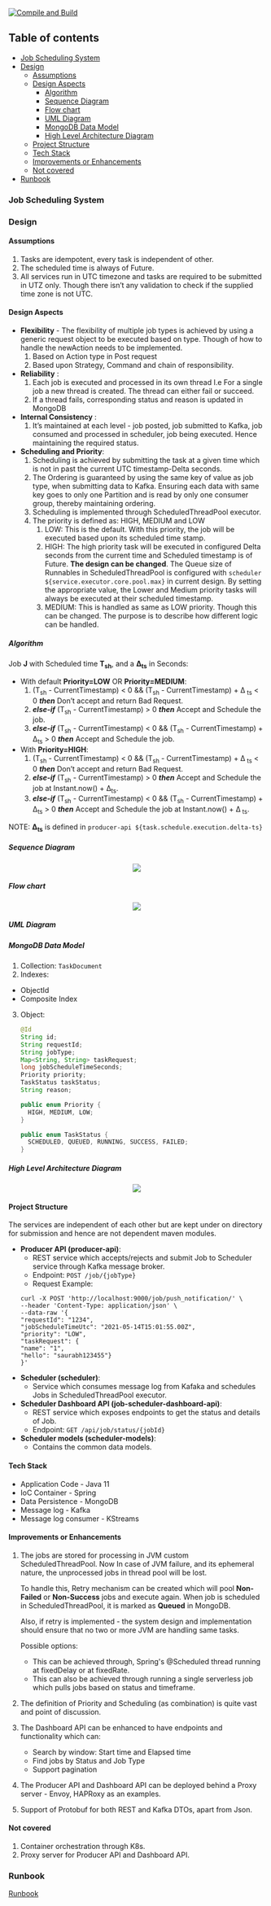 [![Compile and Build](https://github.com/saurabh-slacklife/job-scheduler/actions/workflows/maven-build.yml/badge.svg)](https://github.com/saurabh-slacklife/job-scheduler/actions/workflows/maven-build.yml)

## Table of contents

* [Job Scheduling System](#job-scheduling-system)
* [Design](#design)
    * [Assumptions](#assumptions)
    * [Design Aspects](#design-aspects)
        * [Algorithm](#algorithm)
        * [Sequence Diagram](#sequence-diagram)
        * [Flow chart](#flow-chart)
        * [UML Diagram](#uml-diagram)
        * [MongoDB Data Model](#mongodb-data-model)
        * [High Level Architecture Diagram](#high-level-architecture-diagram)
    * [Project Structure](#project-structure)
    * [Tech Stack](#tech-stack)
    * [Improvements or Enhancements](#improvements-or-enhancements)
    * [Not covered](#not-covered)
* [Runbook](#runbook)

### Job Scheduling System

### Design

#### Assumptions

1. Tasks are idempotent, every task is independent of other.
2. The scheduled time is always of Future.
3. All services run in UTC timezone and tasks are required to be submitted in UTZ only. Though there
   isn’t any validation to check if the supplied time zone is not UTC.

#### Design Aspects

* **Flexibility** - The flexibility of multiple job types is achieved by using a generic request
  object to be executed based on type. Though of how to handle the newAction needs to be
  implemented.
    1. Based on Action type in Post request
    2. Based upon Strategy, Command and chain of responsibility.
* **Reliability** :
    1. Each job is executed and processed in its own thread I.e For a single job a new thread is
       created. The thread can either fail or succeed.
    2. If a thread fails, corresponding status and reason is updated in MongoDB
* **Internal Consistency** :
    1. It’s maintained at each level - job posted, job submitted to Kafka, job consumed and
       processed in scheduler, job being executed. Hence maintaining the required status.
* **Scheduling and Priority**:
    1. Scheduling is achieved by submitting the task at a given time which is not in past the
       current UTC timestamp-Delta seconds.
    2. The Ordering is guaranteed by using the same key of value as job type, when submitting data
       to Kafka. Ensuring each data with same key goes to only one Partition and is read by only one
       consumer group, thereby maintaining ordering.
    3. Scheduling is implemented through ScheduledThreadPool executor.
    4. The priority is defined as: HIGH, MEDIUM and LOW
        1. LOW: This is the default. With this priority, the job will be executed based upon its
           scheduled time stamp.
        2. HIGH: The high priority task will be executed in configured Delta seconds from the
           current time and Scheduled timestamp is of Future.
           **The design can be changed**. The Queue size of Runnables in ScheduledThreadPool is
           configured with `scheduler ${service.executor.core.pool.max}` in current design. By
           setting the appropriate value, the Lower and Medium priority tasks will always be
           executed at their scheduled timestamp.
        3. MEDIUM: This is handled as same as LOW priority. Though this can be changed. The purpose
           is to describe how different logic can be handled.

##### Algorithm

Job **J** with Scheduled time **T<sub>sh</sub>**, and a **Δ<sub>ts</sub>** in Seconds:

* With default **Priority=LOW** OR **Priority=MEDIUM**:
    1. (T<sub>sh</sub> - CurrentTimestamp) < 0 &&  (T<sub>sh</sub> - CurrentTimestamp) \+ Δ<sub>
       ts</sub> < 0 **_then_** Don’t accept and return Bad Request.
    2. _**else-if**_  (T<sub>sh</sub> - CurrentTimestamp) > 0 **_then_** Accept and Schedule the
       job.
    3. _**else-if**_ (T<sub>sh</sub> - CurrentTimestamp) < 0 &&  (T<sub>sh</sub> - CurrentTimestamp)
       \+ Δ<sub>ts</sub> > 0 **_then_** Accept and Schedule the job.
* With **Priority=HIGH**:
    1. (T<sub>sh</sub> - CurrentTimestamp) < 0 &&  (T<sub>sh</sub> - CurrentTimestamp) \+ Δ<sub>
       ts</sub> < 0 **_then_** Don’t accept and return Bad Request.
    2. _**else-if**_  (T<sub>sh</sub> - CurrentTimestamp) > 0 **_then_** Accept and Schedule the job
       at Instant.now() + Δ<sub>ts</sub>.
    3. _**else-if**_ (T<sub>sh</sub> - CurrentTimestamp) < 0 &&  (T<sub>sh</sub> - CurrentTimestamp)
       \+ Δ<sub>ts</sub> > 0 **_then_** Accept and Schedule the job at Instant.now() + Δ<sub>
       ts</sub>.

NOTE: **Δ<sub>ts</sub>** is defined in `producer-api ${task.schedule.execution.delta-ts}`

##### Sequence Diagram

<p align="center">
  <img src="design-images/Job-Schedule-Sequence-Diagram.jpg">
  <br/>
</p>

##### Flow chart

<p align="center">
  <img src="design-images/Job Scheduler-Flowchart.jpg">
  <br/>
</p>

##### UML Diagram

[comment]: <Update UML here> (TODO)

##### MongoDB Data Model

1. Collection: `TaskDocument`
2. Indexes:

* ObjectId
* Composite Index

3. Object:

    ```java
    @Id
    String id;
    String requestId;
    String jobType;
    Map<String, String> taskRequest;
    long jobScheduleTimeSeconds;
    Priority priority;
    TaskStatus taskStatus;
    String reason;
    ```

    ```java
    public enum Priority {
      HIGH, MEDIUM, LOW;
    }
    ```

    ```java
    public enum TaskStatus {
      SCHEDULED, QUEUED, RUNNING, SUCCESS, FAILED;
    }
    ```

##### High Level Architecture Diagram

<p align="center">
  <img src="design-images/Architecture.jpg">
  <br/>
</p>

#### Project Structure

The services are independent of each other but are kept under on directory for submission and hence
are not dependent maven modules.

- **Producer API (producer-api)**:
    - REST service which accepts/rejects and submit Job to Scheduler service through Kafka message
      broker.
    - Endpoint: `POST /job/{jobType}`
    - Request Example:
  ```shell
  curl -X POST 'http://localhost:9000/job/push_notification/' \
  --header 'Content-Type: application/json' \
  --data-raw '{
  "requestId": "1234",
  "jobScheduleTimeUtc": "2021-05-14T15:01:55.00Z",
  "priority": "LOW",
  "taskRequest": {
  "name": "1",
  "hello": "saurabh123455"}
  }'
  ```
- **Scheduler (scheduler)**:
    - Service which consumes message log from Kafaka and schedules Jobs in ScheduledThreadPool
      executor.
- **Scheduler Dashboard API (job-scheduler-dashboard-api)**:
    - REST service which exposes endpoints to get the status and details of Job.
    - Endpoint: `GET /api/job/status/{jobId}`
- **Scheduler models (scheduler-models)**:
    - Contains the common data models.

#### Tech Stack

* Application Code - Java 11
* IoC Container - Spring
* Data Persistence - MongoDB
* Message log - Kafka
* Message log consumer - KStreams

#### Improvements or Enhancements

1. The jobs are stored for processing in JVM custom ScheduledThreadPool. Now In case of JVM failure,
   and its ephemeral nature, the unprocessed jobs in thread pool will be lost.

   To handle this, Retry mechanism can be created which will pool **Non-Failed** or **Non-Success**
   jobs and execute again. When job is scheduled in ScheduledThreadPool, it is marked as **Queued**
   in MongoDB.

   Also, if retry is implemented - the system design and implementation should ensure that no two or
   more JVM are handling same tasks.

   Possible options:
    * This can be achieved through, Spring's @Scheduled thread running at fixedDelay or at
      fixedRate.
    * This can also be achieved through running a single serverless job which pulls jobs based on
      status and timeframe.
2. The definition of Priority and Scheduling (as combination) is quite vast and point of discussion.
3. The Dashboard API can be enhanced to have endpoints and functionality which can:
    * Search by window: Start time and Elapsed time
    * Find jobs by Status and Job Type
    * Support pagination
4. The Producer API and Dashboard API can be deployed behind a Proxy server - Envoy, HAPRoxy as an
   examples.
5. Support of Protobuf for both REST and Kafka DTOs, apart from Json.

#### Not covered

1. Container orchestration through K8s.
2. Proxy server for Producer API and Dashboard API.

### Runbook

[Runbook](RUNBOOK.md)

